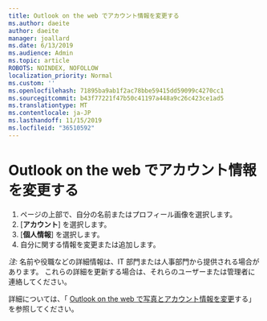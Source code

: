 ```yaml
---
title: Outlook on the web でアカウント情報を変更する
ms.author: daeite
author: daeite
manager: joallard
ms.date: 6/13/2019
ms.audience: Admin
ms.topic: article
ROBOTS: NOINDEX, NOFOLLOW
localization_priority: Normal
ms.custom: ''
ms.openlocfilehash: 71895ba9ab1f2ac78bbe59415dd59099c4270cc1
ms.sourcegitcommit: b43f77221f47b50c41197a448a9c26c423ce1ad5
ms.translationtype: MT
ms.contentlocale: ja-JP
ms.lasthandoff: 11/15/2019
ms.locfileid: "36510592"
---
```

# <a name="change-account-information-in-outlook-on-the-web"></a>Outlook on the web でアカウント情報を変更する

1. ページの上部で、自分の名前またはプロフィール画像を選択します。
1. [**アカウント**] を選択します。
1. [**個人情報**] を選択します。
1. 自分に関する情報を変更または追加します。

*注:* 名前や役職などの詳細情報は、IT 部門または人事部門から提供される場合があります。 これらの詳細を更新する場合は、それらのユーザーまたは管理者に連絡してください。

詳細については、「 [Outlook on the web で写真とアカウント情報を変更](https://support.office.com/article/b2dbb289-851d-4bed-93c3-3e136f5659ec)する」を参照してください。
